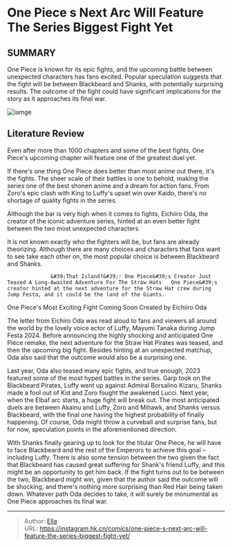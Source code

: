 # One Piece s Next Arc Will Feature The Series  Biggest Fight Yet


## SUMMARY 



  One Piece is known for its epic fights, and the upcoming battle between unexpected characters has fans excited.   Popular speculation suggests that the fight will be between Blackbeard and Shanks, with potentially surprising results.   The outcome of the fight could have significant implications for the story as it approaches its final war.  

![iamge](https://static1.srcdn.com/wordpress/wp-content/uploads/2023/12/shanks-and-whitebeard.jpg)

## Literature Review

Even after more than 1000 chapters and some of the best fights, One Piece&#39;s upcoming chapter will feature one of the greatest duel yet.




If there&#39;s one thing One Piece does better than most anime out there, it&#39;s the fights. The sheer scale of their battles is one to behold, making the series one of the best shonen anime and a dream for action fans. From Zoro&#39;s epic clash with King to Luffy&#39;s upset win over Kaido, there&#39;s no shortage of quality fights in the series.




Although the bar is very high when it comes to fights, Eichiiro Oda, the creator of the iconic adventure series, hinted at an even better fight between the two most unexpected characters.


 

It is not known exactly who the fighters will be, but fans are already theorizing. Although there are many choices and characters that fans want to see take each other on, the most popular choice is between Blackbeard and Shanks.

                  &#39;That Island?&#39;: One Piece&#39;s Creator Just Teased A Long-Awaited Adventure For The Straw Hats   One Piece&#39;s creator hinted at the next adventure for the Straw Hat crew during Jump Festa, and it could be the land of the Giants.   


 One Piece&#39;s Most Exciting Fight Coming Soon 
Created by Eichiiro Oda

 




The letter from Eichiro Oda was read aloud to fans and viewers all around the world by the lovely voice actor of Luffy, Mayumi Tanaka during Jump Festa 2024. Before announcing the highly shocking and anticipated One Piece remake, the next adventure for the Straw Hat Pirates was teased, and then the upcoming big fight. Besides hinting at an unexpected matchup, Oda also said that the outcome would also be a surprising one.

Last year, Oda also teased many epic fights, and true enough, 2023 featured some of the most hyped battles in the series. Garp took on the Blackbeard Pirates, Luffy went up against Admiral Borsalino Kizaru, Shanks made a fool out of Kid and Zoro fought the awakened Lucci. Next year, when the Elbaf arc starts, a huge fight will break out. The most anticipated duels are between Akainu and Luffy, Zoro and Mihawk, and Shanks versus Blackbeard, with the final one having the highest probability of finally happening. Of course, Oda might throw a curveball and surprise fans, but for now, speculation points in the aforementioned direction.




          

With Shanks finally gearing up to look for the titular One Piece, he will have to face Blackbeard and the rest of the Emperors to achieve this goal – including Luffy. There is also some tension between the two given the fact that Blackbeard has caused great suffering for Shank&#39;s friend Luffy, and this might be an opportunity to get him back. If the fight turns out to be between the two, Blackbeard might win, given that the author said the outcome will be shocking, and there&#39;s nothing more surprising than Red Hair being taken down. Whatever path Oda decides to take, it will surely be monumental as One Piece approaches its final war.



---

> Author: [Ella](https://instagram.hk.cn/)  
> URL: https://instagram.hk.cn/comics/one-piece-s-next-arc-will-feature-the-series-biggest-fight-yet/  

